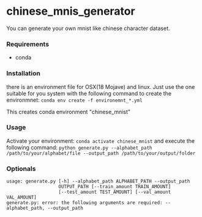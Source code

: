 # chinese_mnis_generator

You can generate your own mnist like chinese character dataset.

### Requirements
- conda

### Installation
there is an environment file for OSX(18 Mojave) and linux. Just use the one suitable for you system with the following command to create the environmnet: 
```conda env create -f environemnt_*.yml```

This creates  conda environment "chinese_mnist"

### Usage
Activate your environment:
```conda activate chinese_mnist```
and execute the following command:
```python generate.py --alphabet_path /path/to/your/alphabet/file --output_path /path/to/your/output/folder```

### Optionals
```
usage: generate.py [-h] --alphabet_path ALPHABET_PATH --output_path
                   OUTPUT_PATH [--train_amount TRAIN_AMOUNT]
                   [--test_amount TEST_AMOUNT] [--val_amount VAL_AMOUNT]
generate.py: error: the following arguments are required: --alphabet_path, --output_path
```
